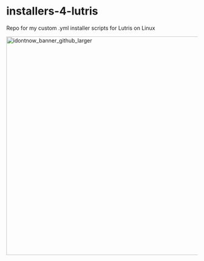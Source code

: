 # installers-4-lutris
Repo for my custom .yml installer scripts for Lutris on Linux

<img width="1792" height="576" alt="idontnow_banner_github_larger" src="https://github.com/user-attachments/assets/5782370a-1ddc-4230-8f1d-e0e3e72142ce" />
